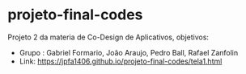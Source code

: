 # projeto-final-codes
Projeto 2 da materia de Co-Design de Aplicativos, objetivos:

* Grupo : Gabriel Formario, João Araujo, Pedro Ball, Rafael Zanfolin
* Link: https://jpfa1406.github.io/projeto-final-codes/tela1.html


